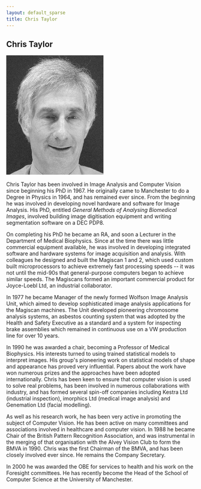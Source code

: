 ```yaml
---
layout: default_sparse
title: Chris Taylor
---
```


## Chris Taylor

![Chris Taylor](2003-taylor.jpg "Chris Taylor")

Chris Taylor has been involved in Image Analysis and Computer Vision since
beginning his PhD in 1967. He originally came to Manchester to do a Degree in
Physics in 1964, and has remained ever since.  From the beginning he was
involved in developing novel hardware and software for Image Analysis. His
PhD, entitled _General Methods of Analysing Biomedical Images_, involved
building image digitisation equipment and writing segmentation software on a
DEC PDP8.

On completing his PhD he became an RA, and soon a Lecturer in the Department
of Medical Biophysics. Since at the time there was little commercial equipment
available, he was involved in developing integrated software and hardware
systems for image acquisition and analysis. With colleagues he designed and
built the Magiscan 1 and 2, which used custom built microprocessors to achieve
extremely fast processing speeds -- it was not until the mid-90s that
general-purpose computers began to achieve similar speeds. The Magiscans
formed an important commercial product for Joyce-Loebl Ltd, an industrial
collaborator.

In 1977 he became Manager of the newly formed Wolfson Image Analysis Unit,
which aimed to develop sophisticated image analysis applications for the
Magiscan machines. The Unit developed pioneering chromosome analysis systems,
an asbestos counting system that was adopted by the Health and Safety
Executive as a standard and a system for inspecting brake assemblies which
remained in continuous use on a VW production line for over 10 years.

In 1990 he was awarded a chair, becoming a Professor of Medical
Biophysics. His interests turned to using trained statistical models to
interpret images. His group's pioneering work on statistical models of shape
and appearance has proved very influential. Papers about the work have won
numerous prizes and the approaches have been adopted internationally. Chris
has been keen to ensure that computer vision is used to solve real problems,
has been involved in numerous collaborations with industry, and has formed
several spin-off companies including Kestra Ltd (industrial inspection),
imorphics Ltd (medical image analysis) and Genemation Ltd (facial modelling).

As well as his research work, he has been very active in promoting the subject
of Computer Vision. He has been active on many committees and associations
involved in healthcare and computer vision. In 1988 he became Chair of the
British Pattern Recognition Association, and was instrumental in the merging
of that organisation with the Alvey Vision Club to form the BMVA
in 1990. Chris was the first Chairman of the BMVA, and has been closely
involved ever since. He remains the Company Secretary.

In 2000 he was awarded the OBE for services to health and his work on the
Foresight committees. He has recently become the Head of the School of
Computer Science at the University of Manchester.
